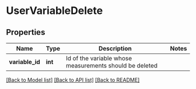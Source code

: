 # UserVariableDelete

## Properties
Name | Type | Description | Notes
------------ | ------------- | ------------- | -------------
**variable_id** | **int** | Id of the variable whose measurements should be deleted | 

[[Back to Model list]](../../README.md#documentation-for-models) [[Back to API list]](../../README.md#documentation-for-api-endpoints) [[Back to README]](../../README.md)
